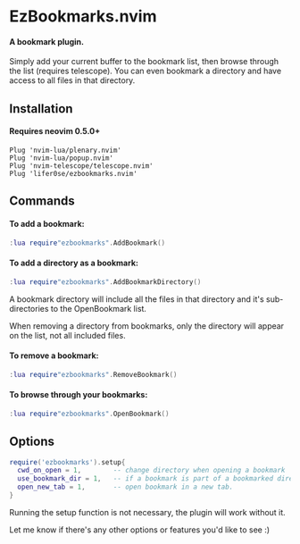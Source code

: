 # EzBookmarks.nvim

#### A bookmark plugin.
Simply add your current buffer to the bookmark list, then browse through the list (requires telescope).
You can even bookmark a directory and have access to all files in that directory.

## Installation
#### Requires neovim 0.5.0+

```vim
Plug 'nvim-lua/plenary.nvim'
Plug 'nvim-lua/popup.nvim'
Plug 'nvim-telescope/telescope.nvim'
Plug 'lifer0se/ezbookmarks.nvim'
```

## Commands
#### To add a bookmark:

```lua
:lua require"ezbookmarks".AddBookmark()
```

#### To add a directory as a bookmark:

```lua
:lua require"ezbookmarks".AddBookmarkDirectory()
```
A bookmark directory will include all the files in that directory and it's sub-directories to the OpenBookmark list.

When removing a directory from bookmarks, only the directory will appear on the list, not all included files.

#### To remove a bookmark:

```lua
:lua require"ezbookmarks".RemoveBookmark()
```

#### To browse through your bookmarks:

```lua
:lua require"ezbookmarks".OpenBookmark()
```

## Options

```lua
require('ezbookmarks').setup{
  cwd_on_open = 1,        -- change directory when opening a bookmark
  use_bookmark_dir = 1,   -- if a bookmark is part of a bookmarked directory, cd to that direcrtory (works independently of cwd_on_open)
  open_new_tab = 1,       -- open bookmark in a new tab.
}
```

Running the setup function is not necessary, the plugin will work without it.

Let me know if there's any other options or features you'd like to see :)
